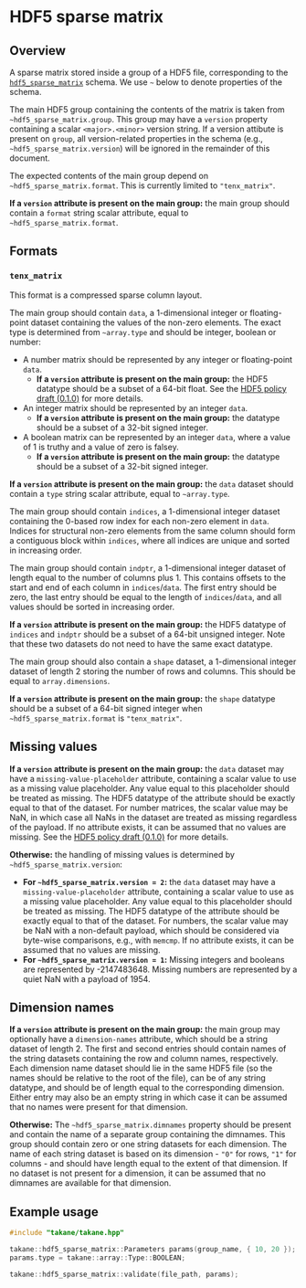 # HDF5 sparse matrix

## Overview

A sparse matrix stored inside a group of a HDF5 file, corresponding to the [`hdf5_sparse_matrix`](https://github.com/ArtifactDB/BiocObjectSchemas/raw/master/raw/hdf5_sparse_matrix/v1.json) schema.
We use `~` below to denote properties of the schema.

The main HDF5 group containing the contents of the matrix is taken from `~hdf5_sparse_matrix.group`.
This group may have a `version` property containing a scalar `<major>.<minor>` version string.
If a version attibute is present on `group`, all version-related properties in the schema (e.g., `~hdf5_sparse_matrix.version`) will be ignored in the remainder of this document.

The expected contents of the main group depend on `~hdf5_sparse_matrix.format`.
This is currently limited to `"tenx_matrix"`.

**If a `version` attribute is present on the main group:**
the main group should contain a `format` string scalar attribute, equal to `~hdf5_sparse_matrix.format`.

## Formats

### `tenx_matrix`

This format is a compressed sparse column layout.

The main group should contain `data`, a 1-dimensional integer or floating-point dataset containing the values of the non-zero elements.
The exact type is determined from `~array.type` and should be integer, boolean or number:

- A number matrix should be represented by any integer or floating-point `data`.
  - **If a `version` attribute is present on the main group:** 
    the HDF5 datatype should be a subset of a 64-bit float.
    See the [HDF5 policy draft (0.1.0)](https://github.com/ArtifactDB/Bioc-HDF5-policy/tree/0.1.0) for more details.
- An integer matrix should be represented by an integer `data`.
  - **If a `version` attribute is present on the main group:** 
    the datatype should be a subset of a 32-bit signed integer.
- A boolean matrix can be represented by an integer `data`, where a value of 1 is truthy and a value of zero is falsey.
  - **If a `version` attribute is present on the main group:** 
    the datatype should be a subset of a 32-bit signed integer.

**If a `version` attribute is present on the main group:**
the `data` dataset should contain a `type` string scalar attribute, equal to `~array.type`.

The main group should contain `indices`, a 1-dimensional integer dataset containing the 0-based row index for each non-zero element in `data`.
Indices for structural non-zero elements from the same column should form a contiguous block within `indices`, where all indices are unique and sorted in increasing order.

The main group should contain `indptr`, a 1-dimensional integer dataset of length equal to the number of columns plus 1.
This contains offsets to the start and end of each column in `indices`/`data`.
The first entry should be zero, the last entry should be equal to the length of `indices`/`data`, and all values should be sorted in increasing order.

**If a `version` attribute is present on the main group:** 
the HDF5 datatype of `indices` and `indptr` should be a subset of a 64-bit unsigned integer.
Note that these two datasets do not need to have the same exact datatype.

The main group should also contain a `shape` dataset, a 1-dimensional integer dataset of length 2 storing the number of rows and columns.
This should be equal to `array.dimensions`.

**If a `version` attribute is present on the main group:** 
the `shape` datatype should be a subset of a 64-bit signed integer when `~hdf5_sparse_matrix.format` is `"tenx_matrix"`.

## Missing values

**If a `version` attribute is present on the main group:** 
the `data` dataset may have a `missing-value-placeholder` attribute, containing a scalar value to use as a missing value placeholder.
Any value equal to this placeholder should be treated as missing.
The HDF5 datatype of the attribute should be exactly equal to that of the dataset.
For number matrices, the scalar value may be NaN, in which case all NaNs in the dataset are treated as missing regardless of the payload.
If no attribute exists, it can be assumed that no values are missing.
See the [HDF5 policy draft (0.1.0)](https://github.com/ArtifactDB/Bioc-HDF5-policy/tree/0.1.0) for more details.

**Otherwise:**
the handling of missing values is determined by `~hdf5_sparse_matrix.version`:
- **For `~hdf5_sparse_matrix.version = 2`:** 
  the `data` dataset may have a `missing-value-placeholder` attribute, containing a scalar value to use as a missing value placeholder.
  Any value equal to this placeholder should be treated as missing.
  The HDF5 datatype of the attribute should be exactly equal to that of the dataset.
  For numbers, the scalar value may be NaN with a non-default payload, which should be considered via byte-wise comparisons, e.g., with `memcmp`.
  If no attribute exists, it can be assumed that no values are missing.
- **For `~hdf5_sparse_matrix.version = 1`:** 
  Missing integers and booleans are represented by -2147483648.
  Missing numbers are represented by a quiet NaN with a payload of 1954.

## Dimension names

**If a `version` attribute is present on the main group:** 
the main group may optionally have a `dimension-names` attribute, which should be a string dataset of length 2.
The first and second entries should contain names of the string datasets containing the row and column names, respectively.
Each dimension name dataset should lie in the same HDF5 file (so the names should be relative to the root of the file), 
can be of any string datatype, and should be of length equal to the corresponding dimension.
Either entry may also be an empty string in which case it can be assumed that no names were present for that dimension.

**Otherwise:**
The `~hdf5_sparse_matrix.dimnames` property should be present and contain the name of a separate group containing the dimnames.
This group should contain zero or one string datasets for each dimension. 
The name of each string dataset is based on its dimension - `"0"` for rows, `"1"` for columns - and should have length equal to the extent of that dimension.
If no dataset is not present for a dimension, it can be assumed that no dimnames are available for that dimension.

## Example usage

```cpp
#include "takane/takane.hpp"

takane::hdf5_sparse_matrix::Parameters params(group_name, { 10, 20 });
params.type = takane::array::Type::BOOLEAN;

takane::hdf5_sparse_matrix::validate(file_path, params);
```
